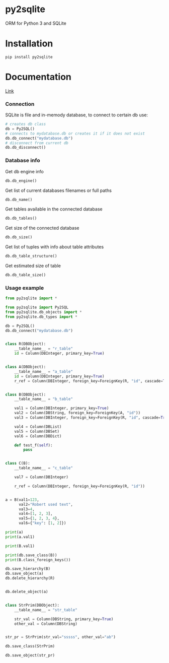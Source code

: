 # py2sqlite
ORM for Python 3 and SQLite 


# Installation
```
pip install py2sqlite
```


# Documentation 

<a href="docs/py2sqlite.html">Link</a>

### Connection

SQLite is file and in-memody database, to connect to certain db use:
```python
# creates db class
db = Py2SQL()
# connects to mydatabase.db or creates it if it does not exist
db.db_connect("mydatabase.db") 
# disconnect from current db
db.db_disconnect()
```

### Database info

Get db engine info
```python
db.db_engine()
```

Get list of current databases filenames or full paths
```python
db.db_name()
```

Get tables available in the connected database
```python
db.db_tables()
```

Get size of the connected database
```python
db.db_size()
```

Get list of tuples with info about table attributes
```python
db.db_table_structure()
```

Get estimated size of table
```python
db.db_table_size()
```

### Usage example

```python
from py2sqlite import *

from py2sqlite import Py2SQL
from py2sqlite.db_objects import *
from py2sqlite.db_types import *

db = Py2SQL()
db.db_connect("mydatabase.db")


class R(DBObject):
    __table_name__ = "r_table"
    id = Column(DBInteger, primary_key=True)


class A(DBObject):
    __table_name__ = "a_table"
    id = Column(DBInteger, primary_key=True)
    r_ref = Column(DBInteger, foreign_key=ForeignKey(R, "id", cascade=True))


class B(DBObject):
    __table_name__ = "b_table"

    val1 = Column(DBInteger, primary_key=True)
    val2 = Column(DBString, foreign_key=ForeignKey(A, "id"))
    val3 = Column(DBInteger, foreign_key=ForeignKey(R, "id", cascade=True))

    val4 = Column(DBList)
    val5 = Column(DBSet)
    val6 = Column(DBDict)

    def test_f(self):
        pass


class C(B):
    __table_name__ = "c_table"

    val7 = Column(DBInteger)

    r_ref = Column(DBInteger, foreign_key=ForeignKey(R, "id"))


a = B(val1=123,
      val2="Robert used text",
      val3=4,
      val4=[1, 2, 3],
      val5={1, 2, 3, 4},
      val6={"key": [1, 2]})

print(a)
print(a.val1)

print(B.val1)

print(db.save_class(B))
print(B.class_foreign_keys())

db.save_hierarchy(B)
db.save_object(a)
db.delete_hierarchy(R)


db.delete_object(a)


class StrPrim(DBObject):
    __table_name__ = "str_table"

    str_val = Column(DBString, primary_key=True)
    other_val = Column(DBString)


str_pr = StrPrim(str_val="sssss", other_val="ab")

db.save_class(StrPrim)

db.save_object(str_pr)

```
